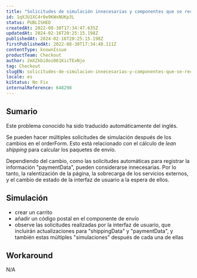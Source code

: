 ```yaml
---
title: "Solicitudes de simulación innecesarias y componentes que se recargan"
id: 1qXJU1XC4r0e9KWxNUKp3L
status: PUBLISHED
createdAt: 2022-08-30T17:34:47.635Z
updatedAt: 2024-02-16T20:25:15.198Z
publishedAt: 2024-02-16T20:25:15.198Z
firstPublishedAt: 2022-08-30T17:34:48.111Z
contentType: knownIssue
productTeam: Checkout
author: 2mXZkbi0oi061KicTExNjo
tag: Checkout
slugEN: solicitudes-de-simulacion-innecesarias-y-componentes-que-se-recargan
locale: es
kiStatus: No Fix
internalReference: 648298
---
```


## Sumario

<div class="alert alert-info">
  <p>Este problema conocido ha sido traducido automáticamente del inglés.</p>
</div>


Se pueden hacer múltiples solicitudes de simulación después de los cambios en el orderForm. Esto está relacionado con el cálculo de _lean shipping_ para calcular los paquetes de envío.

Dependiendo del cambio, como las solicitudes automáticas para registrar la información "paymentData", pueden considerarse innecesarias. Por lo tanto, la ralentización de la página, la sobrecarga de los servicios externos, y el cambio de estado de la interfaz de usuario a la espera de ellos.



## Simulación



- crear un carrito
- añadir un código postal en el componente de envío
- observe las solicitudes realizadas por la interfaz de usuario, que incluirán actualizaciones para "shippingData" y "paymentData", y también estas múltiples "simulaciones" después de cada una de ellas



## Workaround


N/A


